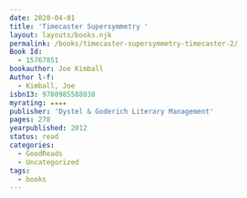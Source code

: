```yaml
---
date: 2020-04-01
title: 'Timecaster Supersymmetry '
layout: layouts/books.njk
permalink: /books/timecaster-supersymmetry-timecaster-2/
Book Id:
  - 15767851
bookauthor: Joe Kimball
Author l-f:
  - Kimball, Joe
isbn13: 9780985588038
myrating: ★★★★
publisher: 'Dystel & Goderich Literary Management'
pages: 278
yearpublished: 2012
status: read
categories:
  - GoodReads
  - Uncategorized
tags:
  - books
---
```

